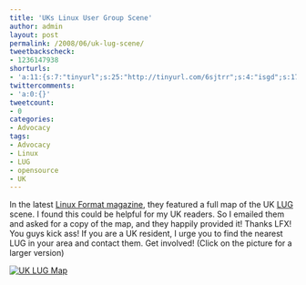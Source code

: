 ```yaml
---
title: 'UKs Linux User Group Scene'
author: admin
layout: post
permalink: /2008/06/uk-lug-scene/
tweetbackscheck:
- 1236147938
shorturls:
- 'a:11:{s:7:"tinyurl";s:25:"http://tinyurl.com/6sjtrr";s:4:"isgd";s:17:"http://is.gd/fkJF";s:5:"bitly";s:18:"http://bit.ly/BiY0";s:5:"snipr";s:22:"http://snipr.com/9srzv";s:5:"snurl";s:22:"http://snurl.com/9srzv";s:7:"snipurl";s:24:"http://snipurl.com/9srzv";s:4:"trim";s:17:"http://tr.im/4ci9";s:5:"adjix";s:207:"(10 Jan 2008 temporary restriction: API requires valid partnerID or partnerEmail key in request. Contact us if this affects you.) Invalid Adjix request. API documentation @ http://web.adjix.com/AdjixAPI.html";s:4:"advu";s:203:"(10 Jan 2008 temporary restriction: API requires valid partnerID or partnerEmail key in request. Contact us if this affects you.) Invalid Adjix request. API documentation @ http://web.ad.vu/AdjixAPI.html";s:4:"zima";s:19:"http://zi.ma/eedb72";s:9:"permalink";s:39:"http://hehe2.net/advocacy/uk-lug-scene/";}'
twittercomments:
- 'a:0:{}'
tweetcount:
- 0
categories:
- Advocacy
tags:
- Advocacy
- Linux
- LUG
- opensource
- UK
---
```

In the latest [Linux Format magazine](http://www.linuxformat.co.uk/), they featured a full map of the UK [LUG](http://en.wikipedia.org/wiki/Linux_User_Group) scene. I found this could be helpful for my UK readers. So I emailed them and asked for a copy of the map, and they happily provided it! Thanks LFX! You guys kick ass!
If you are a UK resident, I urge you to find the nearest LUG in your area and contact them. Get involved! (Click on the picture for a larger version)

[![UK LUG Map](/blog/wp-content/uploads/2008/06/lug-uk-linux-map-174x300.jpg)](http://192.168.1.33/blog2/wp-content/uploads/2008/06/lug-uk-linux-map.jpg)
